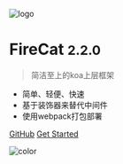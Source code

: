 <!-- _coverpage.md -->

![logo](https://cdn.jsdelivr.net/npm/fire-cat@2.0.2/logo-new.png ':size=240px')

# FireCat <small>2.2.0</small>

> 简洁至上的koa上层框架

- 简单、轻便、快速
- 基于装饰器来替代中间件
- 使用webpack打包部署

[GitHub](https://github.com/Jon-Millent/fire-cat)
[Get Started](#开始)

<!-- 背景色 -->

![color](#f0f0f0)
